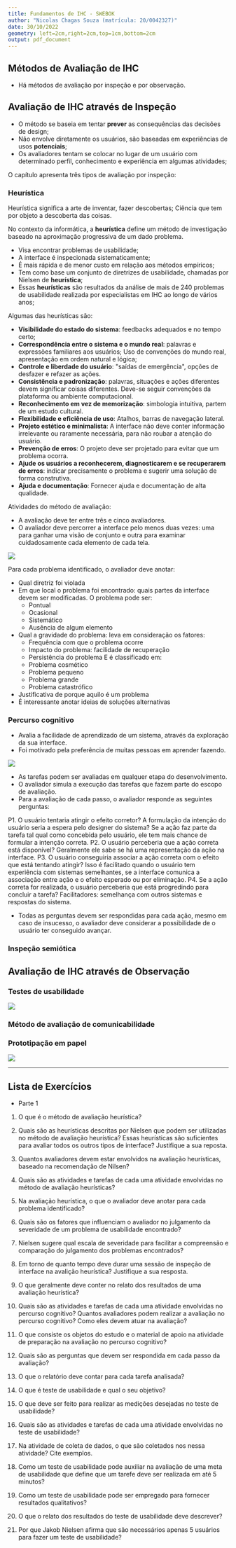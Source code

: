 ```yaml
---
title: Fundamentos de IHC - SWEBOK
author: "Nicolas Chagas Souza (matrícula: 20/0042327)"
date: 30/10/2022 
geometry: left=2cm,right=2cm,top=1cm,bottom=2cm
output: pdf_document
---
```


## Métodos de Avaliação de IHC

- Há métodos de avaliação por inspeção e por observação.

## Avaliação de IHC através de Inspeção

- O método se baseia em tentar **prever** as consequências das decisões de design;
- Não envolve diretamente os usuários, são baseadas em experiências de usos **potenciais**;
- Os avaliadores tentam se colocar no lugar de um usuário com determinado perfil, conhecimento e experiência em algumas atividades;

O capítulo apresenta três tipos de avaliação por inspeção:

### Heurística

Heurística significa a arte de inventar, fazer descobertas; Ciência que tem por objeto a descoberta das coisas.

No contexto da informática, a **heurística** define um método de investigação baseado na aproximação progressiva de um dado problema.

- Visa encontrar problemas de usabilidade;
- A interface é inspecionada sistematicamente;
- É mais rápida e de menor custo em relação aos métodos empíricos;
- Tem como base um conjunto de diretrizes de usabilidade, chamadas por Nielsen de **heurística**;
- Essas **heurísticas** são resultados da análise de mais de 240 problemas de usabilidade realizada por especialistas em IHC ao longo de vários anos;

Algumas das heurísticas são:

- **Visibilidade do estado do sistema**: feedbacks adequados e no tempo certo;
- **Correspondência entre o sistema e o mundo real**: palavras e expressões familiares aos usuários; Uso de convenções do mundo real, apresentação em ordem natural e lógica;
- **Controle e liberdade do usuário**: "saídas de emergência", opções de desfazer e refazer as ações.
- **Consistência e padronização**: palavras, situações e ações diferentes devem significar coisas diferentes. Deve-se seguir convenções da plataforma ou ambiente computacional.
- **Reconhecimento em vez de memorização**: simbologia intuitiva, partem de um estudo cultural.
- **Flexibilidade e eficiência de uso**: Atalhos, barras de navegação lateral.
- **Projeto estético e minimalista**: A interface não deve conter informação irrelevante ou raramente necessária, para não roubar a atenção do usuário.
- **Prevenção de erros**: O projeto deve ser projetado para evitar que um problema ocorra.
- **Ajude os usuários a reconhecerem, diagnosticarem e se recuperarem de erros**: indicar precisamente o problema e sugerir uma solução de forma construtiva.
- **Ajuda e documentação**: Fornecer ajuda e documentação de alta qualidade.

Atividades do método de avaliação:

- A avaliação deve ter entre três e cinco avaliadores.
- O avaliador deve percorrer a interface pelo menos duas vezes: uma para ganhar uma visão de conjunto e outra para examinar cuidadosamente cada elemento de cada tela.

![](imgs/08-38-37.png)

Para cada problema identificado, o avaliador deve anotar:

- Qual diretriz foi violada
- Em que local o problema foi encontrado: quais partes da interface devem ser modificadas. O problema pode ser:
  - Pontual
  - Ocasional
  - Sistemático
  - Ausência de algum elemento
- Qual a gravidade do problema: leva em consideração os fatores:
  - Frequência com que o problema ocorre
  - Impacto do problema: facilidade de recuperação
  - Persistência do problema
  E é classificado em:
  - Problema cosmético
  - Problema pequeno
  - Problema grande
  - Problema catastrófico
- Justificativa de porque aquilo é um problema
- É interessante anotar ideias de soluções alternativas

### Percurso cognitivo

- Avalia a facilidade de aprendizado de um sistema, através da exploração da sua interface.
- Foi motivado pela preferência de muitas pessoas em aprender fazendo.

![](imgs/09-07-33.png)

- As tarefas podem ser avaliadas em qualquer etapa do desenvolvimento.
- O avaliador simula a execução das tarefas que fazem parte do escopo de avaliação.
- Para a avaliação de cada passo, o avaliador responde as seguintes perguntas:

P1. O usuário tentaria atingir o efeito corretor? A formulação da intenção do usuário seria a espera pelo designer do sistema? Se a ação faz parte da tarefa tal qual como concebida pelo usuário, ele tem mais chance de formular a intenção correta.
P2. O usuário perceberia que a ação correta está disponível? Geralmente ele sabe se há uma representação da ação na interface.
P3. O usuário conseguiria associar a ação correta com o efeito que está tentando atingir? Isso é facilitado quando o usuário tem experiência com sistemas semelhantes, se a interface comunica a associação entre ação e o efeito esperado ou por eliminação.
P4. Se a ação correta for realizada, o usuário perceberia que está progredindo para concluir a tarefa? Facilitadores: semelhança com outros sistemas e respostas do sistema.

- Todas as perguntas devem ser respondidas para cada ação, mesmo em caso de insucesso, o avaliador deve considerar a possibilidade de o usuário ter conseguido avançar.

### Inspeção semiótica

## Avaliação de IHC através de Observação

### Testes de usabilidade

![](imgs/09-27-58.png)

### Método de avaliação de comunicabilidade

### Prototipação em papel

![](imgs/09-39-19.png)

---

## Lista de Exercícios

- Parte 1

1. O que é o método de avaliação heurística?



2. Quais são as heurísticas descritas por Nielsen que podem ser utilizadas no método de avaliação heurística? Essas heurísticas são suficientes para avaliar todos os outros tipos de interface? Justifique a sua reposta.
3. Quantos avaliadores devem estar envolvidos na avaliação heurísticas, baseado na recomendação de Nilsen?
4. Quais são as atividades e tarefas de cada uma atividade envolvidas no método de avaliação heurísticas?
5. Na avaliação heurística, o que o avaliador deve anotar para cada problema identificado?
6. Quais são os fatores que influenciam o avaliador no julgamento da severidade de um problema de usabilidade encontrado?
7. Nielsen sugere qual escala de severidade para facilitar a compreensão e comparação do julgamento dos problemas encontrados?
8. Em torno de quanto tempo deve durar uma sessão de inspeção de interface na avalição heurística? Justifique a sua resposta.
9. O que geralmente deve conter no relato dos resultados de uma avaliação heurística?
10. Quais são as atividades e tarefas de cada uma atividade envolvidas no percurso cognitivo? Quantos avaliadores podem realizar a avaliação no percurso cognitivo? Como eles devem atuar na avaliação?
11. O que consiste os objetos do estudo e o material de apoio na atividade de preparação na avaliação no percurso cognitivo?
12. Quais são as perguntas que devem ser respondida em cada passo da avaliação?
13. O que o relatório deve contar para cada tarefa analisada?
14. O que é teste de usabilidade e qual o seu objetivo?
15. O que deve ser feito para realizar as medições desejadas no teste de usabilidade?
16. Quais são as atividades e tarefas de cada uma atividade envolvidas no teste de usabilidade?
17. Na atividade de coleta de dados, o que são coletados nos nessa atividade? Cite exemplos.
18. Como um teste de usabilidade pode auxiliar na avaliação de uma meta de usabilidade que define que um tarefe deve ser realizada em até 5 minutos?
19. Como um teste de usabilidade pode ser empregado para fornecer resultados qualitativos?
20. O que o relato dos resultados do teste de usabilidade deve descrever?
21. Por que Jakob Nielsen afirma que são necessários apenas 5 usuários para fazer um teste de usabilidade?
